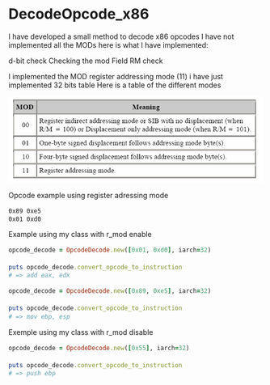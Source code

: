 # DecodeOpcode_x86
I have developed a small method to decode x86 opcodes I have not implemented all the MODs here is what I have implemented:

d-bit check
Checking the mod
Field RM check

I implemented the MOD register addressing mode (11)
i have just implemented 32 bits table
Here is a table of the different modes

<img src="screenshots/register_mod.png">

Opcode example using register adressing mode

```
0x89 0xe5
0x01 0xd0
```

Example using my class with r_mod enable
```ruby
opcode_decode = OpcodeDecode.new([0x01, 0xd0], iarch=32)

puts opcode_decode.convert_opcode_to_instruction
# => add eax, edx
```

```ruby
opcode_decode = OpcodeDecode.new([0x89, 0xe5], iarch=32)

puts opcode_decode.convert_opcode_to_instruction
# => mov ebp, esp
```

Exemple using my class with r_mod disable 
```ruby
opcode_decode = OpcodeDecode.new([0x55], iarch=32)

puts opcode_decode.convert_opcode_to_instruction
# => push ebp
```

